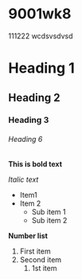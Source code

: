 # 9001wk8

111222
wcdsvsdvsd 

# Heading 1
## Heading 2
### Heading 3

###### Heading 6

**This is bold text**

*Italic text*

- Item1
- Item 2
  - Sub item 1
  - Sub item 2

**Number list**
1. First item
2. Second item
    1. 1st item